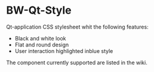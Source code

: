 # BW-Qt-Style
Qt-application CSS stylesheet whit the following features:
- Black and white look
- Flat and round design
- User interaction highlighted inblue style

The component currently supported are listed in the wiki.



